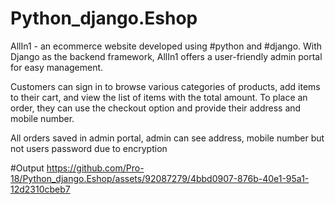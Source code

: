 # Python_django.Eshop
AllIn1 - an ecommerce website developed using #python and #django. With Django as the backend framework, 
AllIn1 offers a user-friendly admin portal for easy management.

Customers can sign in to browse various categories of products, add items to their cart, and view the list of items with the total amount. To place an order, they can use the checkout option and provide their address and mobile number.

All orders saved in admin portal, admin can see address, mobile number but not users password due to encryption

#Output
https://github.com/Pro-18/Python_django.Eshop/assets/92087279/4bbd0907-876b-40e1-95a1-12d2310cbeb7

